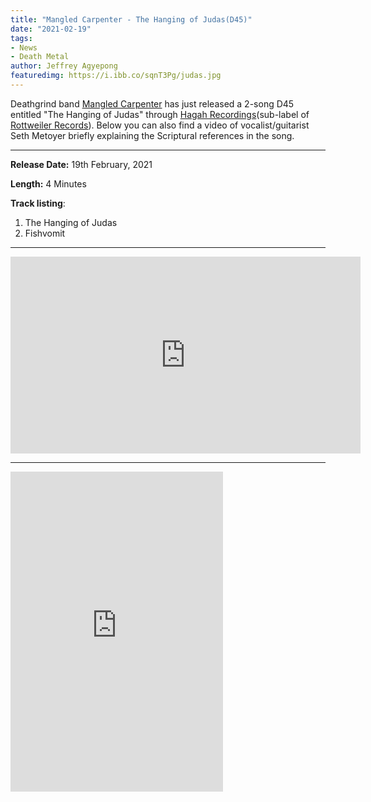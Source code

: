 ```yaml
---
title: "Mangled Carpenter - The Hanging of Judas(D45)"
date: "2021-02-19"
tags:
- News
- Death Metal
author: Jeffrey Agyepong
featuredimg: https://i.ibb.co/sqnT3Pg/judas.jpg
---
```


Deathgrind band [Mangled Carpenter](https://web.facebook.com/mangledcarpenter) has just released a 2-song D45 entitled "The Hanging of Judas" through [Hagah Recordings](https://hagahrecordings.bandcamp.com/)(sub-label of [Rottweiler Records](https://rottweilerrecords.bandcamp.com/)). Below you can also find a video of vocalist/guitarist Seth Metoyer briefly explaining the Scriptural references in the song.

<hr>

**Release Date:** 19th February, 2021


**Length:** 4 Minutes

**Track listing**:

1. The Hanging of Judas
2. Fishvomit

<hr>



<div class="video-container"><iframe src="https://www.youtube.com/embed/fECE4ZGeP_Y" width="560" height="315" frameborder="0"></iframe></div>



<hr>

<iframe style="border: 0; width: 340px; height: 512px;" src="https://bandcamp.com/EmbeddedPlayer/album=210321997/size=large/bgcol=ffffff/linkcol=0687f5/transparent=true/" seamless><a href="https://mangledcarpenterhr.bandcamp.com/album/the-hanging-of-judas">The Hanging Of Judas by Mangled Carpenter</a></iframe>

